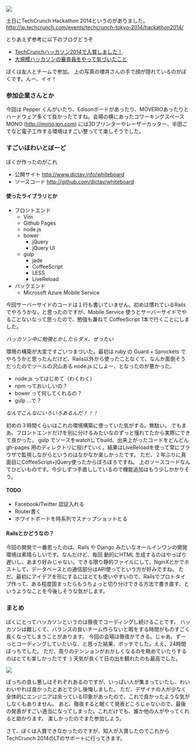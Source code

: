![](https://pbs.twimg.com/media/B2rwSUHCAAA4bSd.jpg)

土日にTechCrunch Hackathon 2014というのがありました。
http://jp.techcrunch.com/events/techcrunch-tokyo-2014/hackathon2014/

とりあえず参考に以下のブログどうぞ

* [TechCrunchハッカソン2014で入賞しました！](http://d.hatena.ne.jp/shu223/20141117/1416186636)
* [大規模ハッカソンの審査員をやって気づいたこと](http://kenshinfujiwara.com/ja/2014/11/techcrunch-tokyo-2014-hackathon/)


ぼくは友人とチームで参加。
上の写真の増井さんの手で顔が隠れているのがぼくです。んー、イイ！

### 参加企業さんとか
今回は Pepper くんがいたり、Edisonボードがあったり、MOVERIOあったりとハードウェア多くて良かったですね。会場の横にあったコワーキングスペースMONO (http://mono.jpn.com) には3Dプリンターやレーザーカッター、半田ごてなど電子工作する環境はすごい整ってて楽しそうでした。

### すごいほわいとぼーど
ぼくが作ったのがこれ

* 公開サイト http://www.dictav.info/whiteboard
* ソースコード http://github.com/dictav/whiteboard

#### 使ったライブラリとか

* フロントエンド
  * Vim
  * Github Pages
  * node.js
  * bower
    * jQuery
    * jQuery UI
  * gulp
    * jade
    * CoffeeScript
    * LESS
    * LiveReload
* バックエンド
  * Microsoft Azure Mobile Service

今回サーバーサイドのコードは１行も書いていません。初めは慣れているRailsでやろうかな、と思ったのですが、Mobile Service 使うとサーバーサイドでやることないなって思ったので、勉強も兼ねて CoffeeScript 1本で行くことにしました。

*ハッカソン中に勉強とかしたらダメ、ぜったい*

環境の構築が大変ですごいつまづいた。最初は ruby の Guard + Sprockets でやろうかと思ったんだけど、Rails以外から使ったことなくて、なんか面倒そうだったのでツールの沢山ある node.js にしよー、となったのが悪かった。

* node.js ってはじめて（わくわく）
* npm っておいしいの？
* bower って何してくれるの？
* gulp ...で？

*なんでこんなにいろいろあるんだ！！！*

初めの３時間くらいはこれの環境構築に使っていた気がする。無駄い。
でもまあ、フロントエンドだけを別に分けるみたいなのずっと憧れてたから実際にできて良かった。
gulp でソースをwatchしてbuild、出来上がったコードをどんどん gh-pages 用のディレクトリに投げていく。結果はLiveReloadを使って常にブラウザで監視しながらというのはなかなか楽しかったです。
ただ、２年ぶりに真面目にCoffeeScript+jQuery使ったからぼろぼろですね。
上のソースコードなんてひどいものです。今少しずつ手直ししているので機能追加はもう少しかかりそう。

#### TODO

* Facebook/Twitter 認証入れる
* Router書く
* ホワイトボードを時系列でスナップショットとる

#### Railsとかどうなの？
今回の開発で一番思ったのは、Rails や Django みたいなオールインワンの開発環境は素晴らしいです。なんだけど、毎回 動的にHTML 生成するのはやっぱり遅いし、あまり好みじゃない。できる限り静的ファイルにして、NginXとかでホストして、データベースとの通信部分はAPI使ってという方が好みですね。
ただ、最初にアイデアを形にするにはとても使いやすいので、Railsでプロトタイプ作って、ある程度固まったらもうちょっと切り分けできる方法で書き直す、というようなことを今後しそうな気がします。

### まとめ

ぼくにとってハッカソンというのは徹夜でコーディングし続けることです。
ハッカソンは難しくて、バランスの良いチーム作らないと暇をする時間がものすごく長くなってしまうことがあります。
今回の会場は徹夜ができる。じゃあ、ずーっとコーディングしていたいな、と思った結果、ボッチでした。ええ、24時間ぼっちでした。
ただ、周りのテンションがおかしくなるのを眺めていたりするのはとても楽しかったです :)
天気が良くて日の出を観れたのも最高でした。

![](https://pbs.twimg.com/media/B2hk2lQCUAACO7C.jpg)

ぼっちの良し悪しはそれぞれあるのですが、いっぱい人が集まっていたし、わいわいやれば良かったとあとで少し後悔しました。
ただ、デザイナの人が少なく全体的にエンジニアは余っている印象があったので、これで良かったような気がしなくもありません。
あと、徹夜すると眠くて発表どころじゃないので、最後の発表がすごい適当になってしまった。これだけでも、誰か他の人がやってくれると助かります。
楽しかったのでまた参加しよう。

さて、ぼくは入賞できなかったのですが、知人が入賞したのでこれからTechCrunch 2014のLTのサポートに行ってきます。
